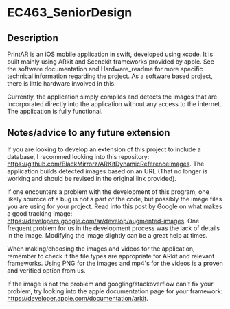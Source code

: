 # EC463_SeniorDesign

## Description
 PrintAR is an iOS mobile application in swift, developed using xcode. It is built mainly using ARkit and Scenekit frameworks provided by apple. See the software documentation and Hardware_readme for more specific technical information regarding the project. As a software based project, there is little hardware involved in this.
 
 Currently, the application simply compiles and detects the images that are incorporated directly into the application without any access to the internet. The application is fully functional.
 
## Notes/advice to any future extension

If you are looking to develop an extension of this project to include a database, I recommed looking into this repository: https://github.com/BlackMirrorz/ARKitDynamicReferenceImages. The application builds detected images based on an URL (That no longer is working and should be revised in the original link provided).

If one encounters a problem with the development of this program, one likely sourcce of a bug is not a part of the code, but possibly the image files you are using for your project. Read into this post by Google on what makes a good tracking image: https://developers.google.com/ar/develop/augmented-images. One frequent problem for us in the development process was the lack of details in the image. Modifying the image slightly can be a great help at times.

When making/choosing the images and videos for the application, remember to check if the file types are appropriate for ARkit and relevant frameworks. Using PNG for the images and mp4's for the videos is a proven and verified option from us.

If the image is not the problem and googling/stackoverflow can't fix your problem, try looking into the apple documentation page for your framework: https://developer.apple.com/documentation/arkit. 
